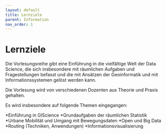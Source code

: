 ```yaml
---
layout: default
title: Lernziele
parent: Information
nav_order: 1
---
```


# Lernziele
Die Vorlesungsreihe gibt eine Einführung in die vielfältige Welt der Data Science, die sich insbesondere mit räumlichen Aufgaben und Fragestellungen befasst und die mit Ansätzen der Geoinformatik und mit Informationssystemen gelöst werden kann.

Die Vorlesung wird von verschiedenen Dozenten aus Theorie und Praxis gehalten.

Es wird insbesondere auf folgende Themen eingegangen:

*Einführung in GIScience
*Grundaufgaben der räumlichen Statistik
*Urbane Mobilität und Umgang mit Bewegungsdaten
*Open und Big Data
*Routing (Techniken, Anwendungen)
*Informationsvisualisierung
